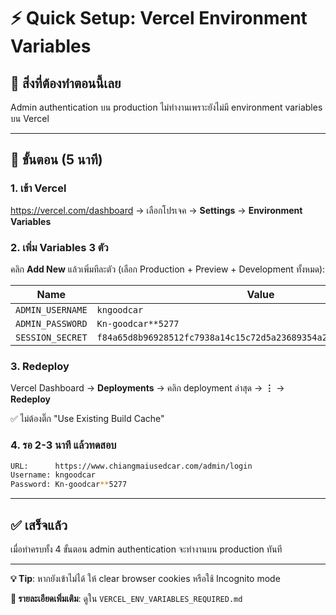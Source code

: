 # ⚡ Quick Setup: Vercel Environment Variables

## 🎯 สิ่งที่ต้องทำตอนนี้เลย

Admin authentication บน production ไม่ทำงานเพราะยังไม่มี environment variables บน Vercel

---

## 📝 ขั้นตอน (5 นาที)

### 1. เข้า Vercel

<https://vercel.com/dashboard> → เลือกโปรเจค → **Settings** → **Environment Variables**

### 2. เพิ่ม Variables 3 ตัว

คลิก **Add New** แล้วเพิ่มทีละตัว (เลือก Production + Preview + Development ทั้งหมด):

| Name             | Value                                                              |
| ---------------- | ------------------------------------------------------------------ |
| `ADMIN_USERNAME` | `kngoodcar`                                                        |
| `ADMIN_PASSWORD` | `Kn-goodcar**5277`                                                 |
| `SESSION_SECRET` | `f84a65d8b96928512fc7938a14c15c72d5a23689354a2fbc8312c102d1d10f33` |

### 3. Redeploy

Vercel Dashboard → **Deployments** → คลิก deployment ล่าสุด → **⋮** → **Redeploy**

✅ ไม่ต้องติ๊ก "Use Existing Build Cache"

### 4. รอ 2-3 นาที แล้วทดสอบ

```bash
URL:      https://www.chiangmaiusedcar.com/admin/login
Username: kngoodcar
Password: Kn-goodcar**5277
```

---

## ✅ เสร็จแล้ว

เมื่อทำครบทั้ง 4 ขั้นตอน admin authentication จะทำงานบน production ทันที

---

**💡 Tip**: หากยังเข้าไม่ได้ ให้ clear browser cookies หรือใช้ Incognito mode

**📖 รายละเอียดเพิ่มเติม**: ดูใน `VERCEL_ENV_VARIABLES_REQUIRED.md`
